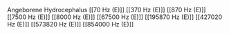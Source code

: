 Angeborene Hydrocephalus
[[70 Hz (E)]]
[[370 Hz (E)]]
[[870 Hz (E)]]
[[7500 Hz (E)]]
[[8000 Hz (E)]]
[[67500 Hz (E)]]
[[195870 Hz (E)]]
[[427020 Hz (E)]]
[[573820 Hz (E)]]
[[854000 Hz (E)]]